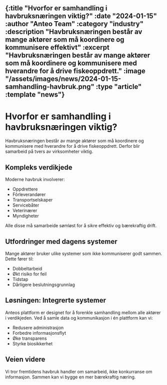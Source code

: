 {:title "Hvorfor er samhandling i havbruksnæringen viktig?"
 :date "2024-01-15"
 :author "Anteo Team"
 :category "industry"
 :description "Havbruksnæringen består av mange aktører som må koordinere og kommunisere effektivt"
 :excerpt "Havbruksnæringen består av mange aktører som må koordinere og kommunisere med hverandre for å drive fiskeoppdrett."
 :image "/assets/images/news/2024-01-15-samhandling-havbruk.png"
 :type "article"
 :template "news"}
---
# Hvorfor er samhandling i havbruksnæringen viktig?

Havbruksnæringen består av mange aktører som må koordinere og kommunisere med hverandre for å drive fiskeoppdrett. Derfor blir samarbeid på tvers av virksomheter viktig.

## Kompleks verdikjede

Moderne havbruk involverer:
- Oppdrettere
- Fôrleverandører
- Transportselskaper
- Servicebåter
- Veterinærer
- Myndigheter

Alle disse må samarbeide sømløst for å sikre effektiv og bærekraftig drift.

## Utfordringer med dagens systemer

Mange aktører bruker ulike systemer som ikke kommuniserer godt sammen. Dette fører til:
- Dobbeltarbeid
- Økt risiko for feil
- Tidstap
- Dårligere beslutningsgrunnlag

## Løsningen: Integrerte systemer

Anteos plattform er designet for å forenkle samhandling mellom alle aktører i verdikjeden. Ved å samle data og kommunikasjon i én plattform kan vi:

- Redusere administrasjon
- Forbedre informasjonsflyt
- Øke transparens
- Styrke biosikkerhet

## Veien videre

Vi tror fremtidens havbruk handler om samarbeid, ikke konkurranse om informasjon. Sammen kan vi bygge en mer bærekraftig næring.